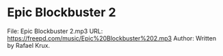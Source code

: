 # Epic Blockbuster 2
File: Epic Blockbuster 2.mp3
URL: https://freepd.com/music/Epic%20Blockbuster%202.mp3
Author: Written by Rafael Krux.
